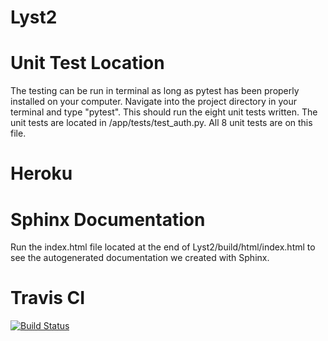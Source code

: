 # Lyst2

# Unit Test Location

The testing can be run in terminal as long as pytest has been properly installed on your computer. Navigate into the project directory in your terminal and type "pytest". This should run the eight unit tests written. The unit tests are located in /app/tests/test_auth.py. All 8 unit tests are on this file. 

# Heroku


# Sphinx Documentation 
Run the index.html file located at the end of Lyst2/build/html/index.html to see the autogenerated documentation we created with Sphinx.

# Travis CI 

[![Build Status](https://travis-ci.org/michaelyw1996/Lyst2.svg?branch=master)](https://travis-ci.org/michaelyw1996/Lyst2)


